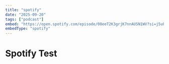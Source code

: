 ```yaml
---
title: "spotify"
date: "2025-09-20"
tags: ["podcast"]
embed: "https://open.spotify.com/episode/08eeT2K3grjK7nnAU5N1WV?si=j5uPI0rfSQmGo7Myc9-WaQ"
embedType: "spotify"
---
```


# Spotify Test
